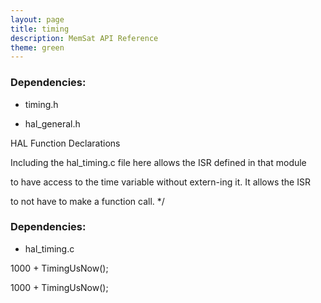 ```yaml
---
layout: page
title: timing
description: MemSat API Reference
theme: green
---
```



### Dependencies:

* timing.h
  * hal_general.h
  

HAL Function Declarations



Including the hal\_timing.c file here allows the ISR defined in that module

to have access to the time variable without extern-ing it.  It allows the ISR


to not have to make a function call. */

### Dependencies:

* hal_timing.c
  
1000 + TimingUsNow();

1000 + TimingUsNow();
